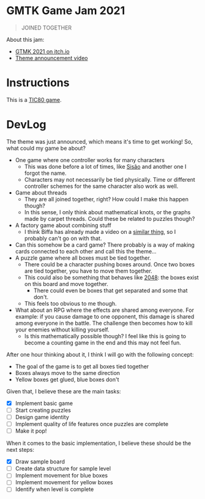 # GMTK Game Jam 2021

> JOINED TOGETHER

About this jam:

- [GTMK 2021 on itch.io](https://itch.io/jam/gmtk-2021)
- [Theme announcement video](https://www.youtube.com/watch?v=XpzBfx45wUE)

# Instructions

This is a [TIC80 game](http://tic80.com/).

# DevLog

The theme was just announced, which means it's time to get working! So,
what could my game be about?

- One game where one controller works for many characters
    - This was done before a lot of times, like
      [Sisão](https://havana24.itch.io/sisao) and another one I forgot the name.
    - Characters may not necessarily be tied physically. Time or different
      controller schemes for the same character also work as well.
- Game about threads
    - They are all joined together, right? How could I make this happen though?
    - In this sense, I only think about mathematical knots, or the graphs made
      by carpet threads. Could these be related to puzzles though?
- A factory game about combining stuff
    - I think Biffa has already made a video on a
      [similar thing](https://shapez.io/), so I probably can't go on with that.
- Can this somehow be a card game? There probably is a way of making cards
  connected to each other and call this the theme...
- A puzzle game where all boxes must be tied together.
    - There could be a character pushing boxes around. Once two boxes are
      tied together, you have to move them together.
    - This could also be something that behaves like
      [2048](https://www.youtube.com/watch?v=9lIkyda3Fck):
      the boxes exist on this board and move together.
        - There could even be boxes that get separated and some that
          don't.
    - This feels too obvious to me though.
- What about an RPG where the effects are shared among everyone.
  For example: if you cause damage to one opponent, this damage is shared
  among everyone in the battle. The challenge then becomes how to kill your
  enemies without killing yourself.
    - Is this mathematically possible though? I feel like this is going to
      become a counting game in the end and this may not feel fun.

After one hour thinking about it, I think I will go with the following concept:

- The goal of the game is to get all boxes tied together
- Boxes always move to the same direction
- Yellow boxes get glued, blue boxes don't

Given that, I believe these are the main tasks:

- [x] Implement basic game
- [ ] Start creating puzzles
- [ ] Design game identity
- [ ] Implement quality of life features once puzzles are complete
- [ ] Make it pop!

When it comes to the basic implementation, I believe these should be the next
steps:

- [x] Draw sample board
- [ ] Create data structure for sample level
- [ ] Implement movement for blue boxes
- [ ] Implement movement for yellow boxes
- [ ] Identify when level is complete
